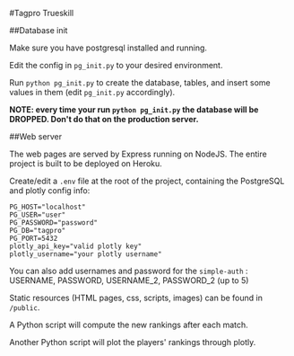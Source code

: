 #Tagpro Trueskill

##Database init

Make sure you have postgresql installed and running.

Edit the config in `pg_init.py` to your desired environment.

Run `python pg_init.py` to create the database, tables, and insert some values in them (edit `pg_init.py` accordingly).

**NOTE: every time your run `python pg_init.py` the database will be DROPPED. Don't do that on the production server.**

##Web server

The web pages are served by Express running on NodeJS. The entire project is built to be deployed on Heroku.

Create/edit a `.env` file at the root of the project, containing the PostgreSQL and plotly config info:
```
PG_HOST="localhost"
PG_USER="user"
PG_PASSWORD="password"
PG_DB="tagpro"
PG_PORT=5432
plotly_api_key="valid plotly key"
plotly_username="your plotly username"
```
You can also add usernames and password for the `simple-auth` : USERNAME, PASSWORD, USERNAME_2, PASSWORD_2 (up to 5)

Static resources (HTML pages, css, scripts, images) can be found in `/public`.

A Python script will compute the new rankings after each match.

Another Python script will plot the players' rankings through plotly.
